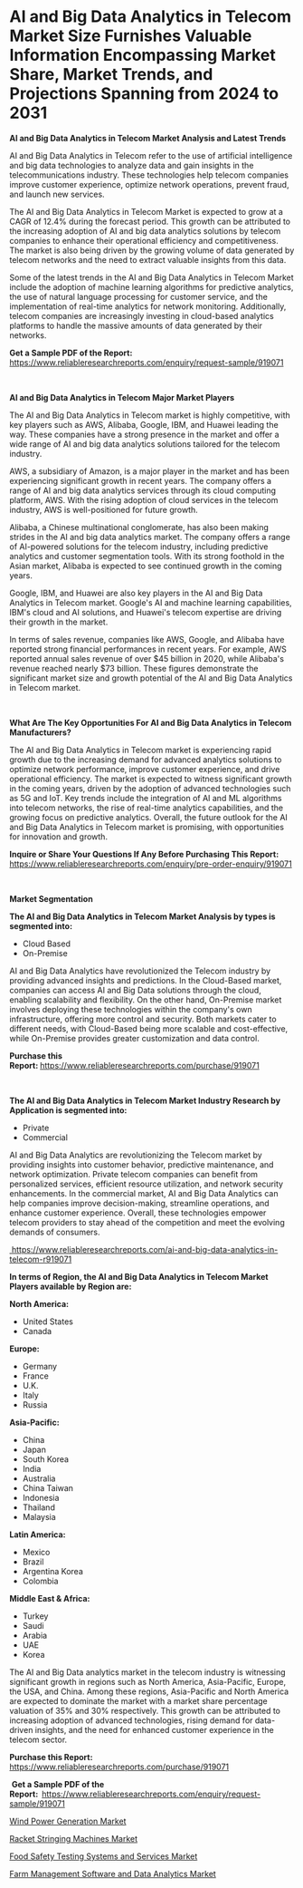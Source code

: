 <p><h1>AI and Big Data Analytics in Telecom Market Size Furnishes Valuable Information Encompassing Market Share, Market Trends, and Projections Spanning from 2024 to 2031</h1></p><p><strong>AI and Big Data Analytics in Telecom Market Analysis and Latest Trends</strong></p>
<p><p>AI and Big Data Analytics in Telecom refer to the use of artificial intelligence and big data technologies to analyze data and gain insights in the telecommunications industry. These technologies help telecom companies improve customer experience, optimize network operations, prevent fraud, and launch new services.</p><p>The AI and Big Data Analytics in Telecom Market is expected to grow at a CAGR of 12.4% during the forecast period. This growth can be attributed to the increasing adoption of AI and big data analytics solutions by telecom companies to enhance their operational efficiency and competitiveness. The market is also being driven by the growing volume of data generated by telecom networks and the need to extract valuable insights from this data.</p><p>Some of the latest trends in the AI and Big Data Analytics in Telecom Market include the adoption of machine learning algorithms for predictive analytics, the use of natural language processing for customer service, and the implementation of real-time analytics for network monitoring. Additionally, telecom companies are increasingly investing in cloud-based analytics platforms to handle the massive amounts of data generated by their networks.</p></p>
<p><strong>Get a Sample PDF of the Report:&nbsp;</strong> <a href="https://www.reliableresearchreports.com/enquiry/request-sample/919071">https://www.reliableresearchreports.com/enquiry/request-sample/919071</a></p>
<p>&nbsp;</p>
<p><strong>AI and Big Data Analytics in Telecom Major Market Players</strong></p>
<p><p>The AI and Big Data Analytics in Telecom market is highly competitive, with key players such as AWS, Alibaba, Google, IBM, and Huawei leading the way. These companies have a strong presence in the market and offer a wide range of AI and big data analytics solutions tailored for the telecom industry.</p><p>AWS, a subsidiary of Amazon, is a major player in the market and has been experiencing significant growth in recent years. The company offers a range of AI and big data analytics services through its cloud computing platform, AWS. With the rising adoption of cloud services in the telecom industry, AWS is well-positioned for future growth.</p><p>Alibaba, a Chinese multinational conglomerate, has also been making strides in the AI and big data analytics market. The company offers a range of AI-powered solutions for the telecom industry, including predictive analytics and customer segmentation tools. With its strong foothold in the Asian market, Alibaba is expected to see continued growth in the coming years.</p><p>Google, IBM, and Huawei are also key players in the AI and Big Data Analytics in Telecom market. Google's AI and machine learning capabilities, IBM's cloud and AI solutions, and Huawei's telecom expertise are driving their growth in the market.</p><p>In terms of sales revenue, companies like AWS, Google, and Alibaba have reported strong financial performances in recent years. For example, AWS reported annual sales revenue of over $45 billion in 2020, while Alibaba's revenue reached nearly $73 billion. These figures demonstrate the significant market size and growth potential of the AI and Big Data Analytics in Telecom market.</p></p>
<p>&nbsp;</p>
<p><strong>What Are The Key Opportunities For AI and Big Data Analytics in Telecom Manufacturers?</strong></p>
<p><p>The AI and Big Data Analytics in Telecom market is experiencing rapid growth due to the increasing demand for advanced analytics solutions to optimize network performance, improve customer experience, and drive operational efficiency. The market is expected to witness significant growth in the coming years, driven by the adoption of advanced technologies such as 5G and IoT. Key trends include the integration of AI and ML algorithms into telecom networks, the rise of real-time analytics capabilities, and the growing focus on predictive analytics. Overall, the future outlook for the AI and Big Data Analytics in Telecom market is promising, with opportunities for innovation and growth.</p></p>
<p><strong>Inquire or Share Your Questions If Any Before Purchasing This Report:</strong> <a href="https://www.reliableresearchreports.com/enquiry/pre-order-enquiry/919071">https://www.reliableresearchreports.com/enquiry/pre-order-enquiry/919071</a></p>
<p>&nbsp;</p>
<p><strong>Market Segmentation</strong></p>
<p><strong>The AI and Big Data Analytics in Telecom Market Analysis by types is segmented into:</strong></p>
<p><ul><li>Cloud Based</li><li>On-Premise</li></ul></p>
<p><p>AI and Big Data Analytics have revolutionized the Telecom industry by providing advanced insights and predictions. In the Cloud-Based market, companies can access AI and Big Data solutions through the cloud, enabling scalability and flexibility. On the other hand, On-Premise market involves deploying these technologies within the company's own infrastructure, offering more control and security. Both markets cater to different needs, with Cloud-Based being more scalable and cost-effective, while On-Premise provides greater customization and data control.</p></p>
<p><strong>Purchase this Report:&nbsp;</strong><a href="https://www.reliableresearchreports.com/purchase/919071">https://www.reliableresearchreports.com/purchase/919071</a></p>
<p>&nbsp;</p>
<p><strong>The AI and Big Data Analytics in Telecom Market Industry Research by Application is segmented into:</strong></p>
<p><ul><li>Private</li><li>Commercial</li></ul></p>
<p><p>AI and Big Data Analytics are revolutionizing the Telecom market by providing insights into customer behavior, predictive maintenance, and network optimization. Private telecom companies can benefit from personalized services, efficient resource utilization, and network security enhancements. In the commercial market, AI and Big Data Analytics can help companies improve decision-making, streamline operations, and enhance customer experience. Overall, these technologies empower telecom providers to stay ahead of the competition and meet the evolving demands of consumers.</p></p>
<p><a href="https://www.reliableresearchreports.com/ai-and-big-data-analytics-in-telecom-r919071">&nbsp;https://www.reliableresearchreports.com/ai-and-big-data-analytics-in-telecom-r919071</a></p>
<p><strong>In terms of Region, the AI and Big Data Analytics in Telecom Market Players available by Region are:</strong></p>
<p>
    <p> <strong> North America: </strong>
        <ul>
            <li>United States</li>
            <li>Canada</li>
        </ul>
        </p> 
    <p> <strong> Europe: </strong>
        <ul>
            <li>Germany</li>
            <li>France</li>
            <li>U.K.</li>
            <li>Italy</li>
            <li>Russia</li>
        </ul>
        </p> 
    <p> <strong> Asia-Pacific: </strong>
        <ul>
            <li>China</li>
            <li>Japan</li>
            <li>South Korea</li>
            <li>India</li>
            <li>Australia</li>
            <li>China Taiwan</li>
            <li>Indonesia</li>
            <li>Thailand</li>
            <li>Malaysia</li>
        </ul>
        </p> 
    <p> <strong> Latin America: </strong>
        <ul>
            <li>Mexico</li>
            <li>Brazil</li>
            <li>Argentina Korea</li>
            <li>Colombia</li>
        </ul>
        </p> 
    <p> <strong> Middle East & Africa: </strong>
        <ul>
            <li>Turkey</li>
            <li>Saudi</li>
            <li>Arabia</li>
            <li>UAE</li>
            <li>Korea</li>
        </ul>
    </p>
    </p>
<p><p>The AI and Big Data analytics market in the telecom industry is witnessing significant growth in regions such as North America, Asia-Pacific, Europe, the USA, and China. Among these regions, Asia-Pacific and North America are expected to dominate the market with a market share percentage valuation of 35% and 30% respectively. This growth can be attributed to increasing adoption of advanced technologies, rising demand for data-driven insights, and the need for enhanced customer experience in the telecom sector.</p></p>
<p><strong>Purchase this Report: </strong><a href="https://www.reliableresearchreports.com/purchase/919071">https://www.reliableresearchreports.com/purchase/919071</a></p>
<p>&nbsp;<strong>Get a Sample PDF of the Report:&nbsp;&nbsp;</strong><a href="https://www.reliableresearchreports.com/enquiry/request-sample/919071">https://www.reliableresearchreports.com/enquiry/request-sample/919071</a></p>
<p><strong></strong></p>
<p><p><a href="https://www.linkedin.com/pulse/wind-power-generation-market-trends-analysis-forecasted-period-8zknf?trackingId=lp%2Fuah2bbOw5VY0WWtrO3A%3D%3D">Wind Power Generation Market</a></p><p><a href="https://www.linkedin.com/pulse/racket-stringing-machines-market-size-cagr-trends-2024-2030-konle?trackingId=gtg0lL0HGFgdMdFyhpquqA%3D%3D">Racket Stringing Machines Market</a></p><p><a href="https://github.com/singletonthaxterkelliehr2df/Market-Research-Report-List-2/blob/main/food-safety-testing-systems-and-services-market.md">Food Safety Testing Systems and Services Market</a></p><p><a href="https://github.com/kufem1/Market-Research-Report-List-2/blob/main/farm-management-software-and-data-analytics-market.md">Farm Management Software and Data Analytics Market</a></p></p>